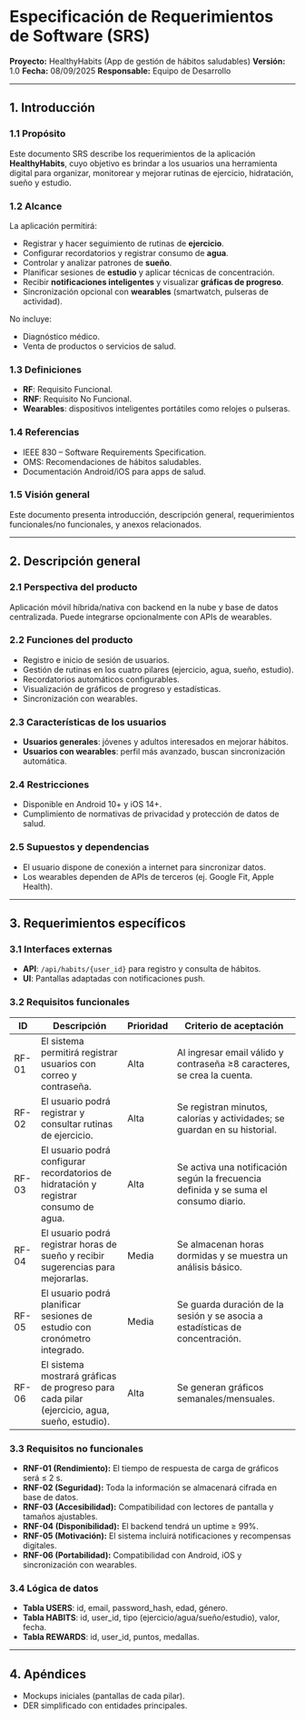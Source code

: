# Especificación de Requerimientos de Software (SRS)
**Proyecto:** HealthyHabits (App de gestión de hábitos saludables)
**Versión:** 1.0
**Fecha:** 08/09/2025
**Responsable:** Equipo de Desarrollo

---

## 1. Introducción
### 1.1 Propósito
Este documento SRS describe los requerimientos de la aplicación **HealthyHabits**, cuyo objetivo es brindar a los usuarios una herramienta digital para organizar, monitorear y mejorar rutinas de ejercicio, hidratación, sueño y estudio.

### 1.2 Alcance
La aplicación permitirá:
- Registrar y hacer seguimiento de rutinas de **ejercicio**.
- Configurar recordatorios y registrar consumo de **agua**.
- Controlar y analizar patrones de **sueño**.
- Planificar sesiones de **estudio** y aplicar técnicas de concentración.
- Recibir **notificaciones inteligentes** y visualizar **gráficas de progreso**.
- Sincronización opcional con **wearables** (smartwatch, pulseras de actividad).

No incluye:
- Diagnóstico médico.
- Venta de productos o servicios de salud.

### 1.3 Definiciones
- **RF**: Requisito Funcional.
- **RNF**: Requisito No Funcional.
- **Wearables**: dispositivos inteligentes portátiles como relojes o pulseras.

### 1.4 Referencias
- IEEE 830 – Software Requirements Specification.
- OMS: Recomendaciones de hábitos saludables.
- Documentación Android/iOS para apps de salud.

### 1.5 Visión general
Este documento presenta introducción, descripción general, requerimientos funcionales/no funcionales, y anexos relacionados.

---

## 2. Descripción general
### 2.1 Perspectiva del producto
Aplicación móvil híbrida/nativa con backend en la nube y base de datos centralizada. Puede integrarse opcionalmente con APIs de wearables.  

### 2.2 Funciones del producto
- Registro e inicio de sesión de usuarios.
- Gestión de rutinas en los cuatro pilares (ejercicio, agua, sueño, estudio).
- Recordatorios automáticos configurables.
- Visualización de gráficos de progreso y estadísticas.
- Sincronización con wearables.

### 2.3 Características de los usuarios
- **Usuarios generales**: jóvenes y adultos interesados en mejorar hábitos.
- **Usuarios con wearables**: perfil más avanzado, buscan sincronización automática.

### 2.4 Restricciones
- Disponible en Android 10+ y iOS 14+.
- Cumplimiento de normativas de privacidad y protección de datos de salud.

### 2.5 Supuestos y dependencias
- El usuario dispone de conexión a internet para sincronizar datos.
- Los wearables dependen de APIs de terceros (ej. Google Fit, Apple Health).

---

## 3. Requerimientos específicos
### 3.1 Interfaces externas
- **API**: `/api/habits/{user_id}` para registro y consulta de hábitos.
- **UI**: Pantallas adaptadas con notificaciones push.

### 3.2 Requisitos funcionales
| ID     | Descripción | Prioridad | Criterio de aceptación |
|--------|-------------|-----------|-------------------------|
| RF-01  | El sistema permitirá registrar usuarios con correo y contraseña. | Alta | Al ingresar email válido y contraseña ≥8 caracteres, se crea la cuenta. |
| RF-02  | El usuario podrá registrar y consultar rutinas de ejercicio. | Alta | Se registran minutos, calorías y actividades; se guardan en su historial. |
| RF-03  | El usuario podrá configurar recordatorios de hidratación y registrar consumo de agua. | Alta | Se activa una notificación según la frecuencia definida y se suma el consumo diario. |
| RF-04  | El usuario podrá registrar horas de sueño y recibir sugerencias para mejorarlas. | Media | Se almacenan horas dormidas y se muestra un análisis básico. |
| RF-05  | El usuario podrá planificar sesiones de estudio con cronómetro integrado. | Media | Se guarda duración de la sesión y se asocia a estadísticas de concentración. |
| RF-06  | El sistema mostrará gráficas de progreso para cada pilar (ejercicio, agua, sueño, estudio). | Alta | Se generan gráficos semanales/mensuales. |

### 3.3 Requisitos no funcionales
- **RNF-01 (Rendimiento):** El tiempo de respuesta de carga de gráficos será ≤ 2 s.
- **RNF-02 (Seguridad):** Toda la información se almacenará cifrada en base de datos.
- **RNF-03 (Accesibilidad):** Compatibilidad con lectores de pantalla y tamaños ajustables.
- **RNF-04 (Disponibilidad):** El backend tendrá un uptime ≥ 99%.
- **RNF-05 (Motivación):** El sistema incluirá notificaciones y recompensas digitales.
- **RNF-06 (Portabilidad):** Compatibilidad con Android, iOS y sincronización con wearables.

### 3.4 Lógica de datos
- **Tabla USERS**: id, email, password_hash, edad, género.
- **Tabla HABITS**: id, user_id, tipo (ejercicio/agua/sueño/estudio), valor, fecha.
- **Tabla REWARDS**: id, user_id, puntos, medallas.

---

## 4. Apéndices
- Mockups iniciales (pantallas de cada pilar).
- DER simplificado con entidades principales.

